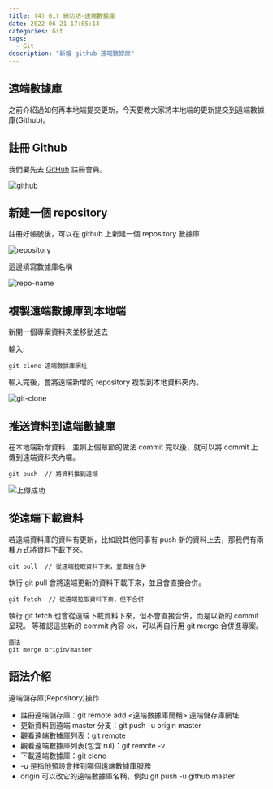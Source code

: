 ```yaml
---
title: (4) Git 練功坊-遠端數據庫
date: 2022-06-21 17:05:13
categories: Git
tags:
  - Git
description: "新增 github 遠端數據庫"
---
```


## 遠端數據庫

之前介紹過如何再本地端提交更新，今天要教大家將本地端的更新提交到遠端數據庫(Github)。

## 註冊 Github

我們要先去 [GitHub](https://github.com/) 註冊會員。

![github](https://ithelp.ithome.com.tw/upload/images/20190908/20119923T2oDPSuQK3.png)

## 新建一個 repository

註冊好帳號後，可以在 github 上新建一個 repository 數據庫

![repository](https://miro.medium.com/max/1400/1*7xMLMI0zZ87X4s9Hi4EIHg.png)

這邊填寫數據庫名稱

![repo-name](https://miro.medium.com/max/1400/1*PdIfUXuiD4hS1HDjNyhU7w.png)

## 複製遠端數據庫到本地端

新開一個專案資料夾並移動進去

輸入:

```
git clone 遠端數據庫網址
```

輸入完後，會將遠端新增的 repository 複製到本地資料夾內。

![git-clone](https://miro.medium.com/max/1400/1*TRv6Lzld1DosUcNDlJWErQ.png)

## 推送資料到遠端數據庫

在本地端新增資料，並照上個章節的做法 commit 完以後，就可以將 commit 上傳到遠端資料夾內囉。

```
git push  // 將資料推到遠端
```

![上傳成功](https://miro.medium.com/max/1400/1*7mwBekzTKtNV_DHCBs_txg.png)

## 從遠端下載資料

若遠端資料庫的資料有更新，比如說其他同事有 push 新的資料上去，那我們有兩種方式將資料下載下來。

```
git pull  // 從遠端拉取資料下來，並直接合併
```

執行 git pull 會將遠端更新的資料下載下來，並且會直接合併。

```
git fetch  // 從遠端拉取資料下來，但不合併
```

執行 git fetch 也會從遠端下載資料下來，但不會直接合併，而是以新的 commit 呈現。
等確認這些新的 commit 內容 ok，可以再自行用 git merge 合併進專案。

```
語法
git merge origin/master
```

## 語法介紹

遠端儲存庫(Repository)操作

- 註冊遠端儲存庫：git remote add <遠端數據庫簡稱> 遠端儲存庫網址
- 更新資料到遠端 master 分支：git push -u origin master
- 觀看遠端數據庫列表：git remote
- 觀看遠端數據庫列表(包含 rul)：git remote -v
- 下載遠端數據庫：git clone <url>
- -u 是指他預設會推到哪個遠端數據庫服務
- origin 可以改它的遠端數據庫名稱，例如 git push -u github master
